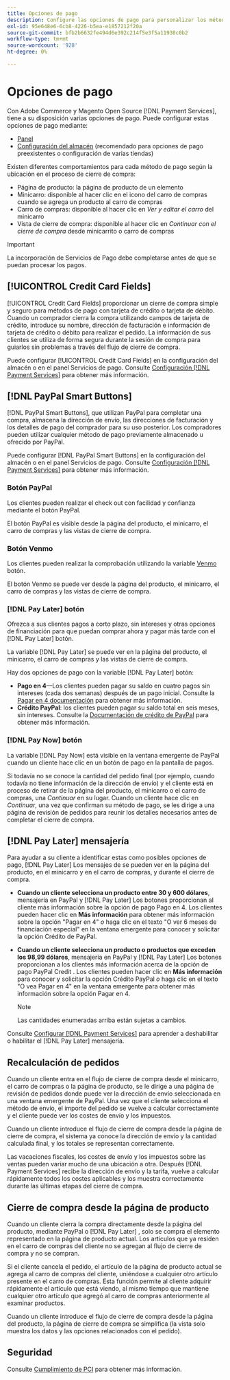 ```yaml
---
title: Opciones de pago
description: Configure las opciones de pago para personalizar los métodos disponibles para los clientes de la tienda.
exl-id: 95e648e6-6cb8-4226-b5ea-e1857212f20a
source-git-commit: bfb2b6632fe494d6e392c214f5e3f5a11930c0b2
workflow-type: tm+mt
source-wordcount: '928'
ht-degree: 0%

---
```


# Opciones de pago

Con Adobe Commerce y Magento Open Source [!DNL Payment Services], tiene a su disposición varias opciones de pago. Puede configurar estas opciones de pago mediante:

* [Panel](configure-dashboard.md)
* [Configuración del almacén](configure-admin.md) (recomendado para opciones de pago preexistentes o configuración de varias tiendas)

Existen diferentes comportamientos para cada método de pago según la ubicación en el proceso de cierre de compra:

* Página de producto: la página de producto de un elemento
* Minicarro: disponible al hacer clic en el icono del carro de compras cuando se agrega un producto al carro de compras
* Carro de compras: disponible al hacer clic en _Ver y editar el carro_ del minicarro
* Vista de cierre de compra: disponible al hacer clic en _Continuar con el cierre de compra_ desde minicarrito o carro de compras

>[!IMPORTANT]
>
>La incorporación de Servicios de Pago debe completarse antes de que se puedan procesar los pagos.

## [!UICONTROL Credit Card Fields]

[!UICONTROL Credit Card Fields] proporcionar un cierre de compra simple y seguro para métodos de pago con tarjeta de crédito o tarjeta de débito. Cuando un comprador cierra la compra utilizando campos de tarjeta de crédito, introduce su nombre, dirección de facturación e información de tarjeta de crédito o débito para realizar el pedido. La información de sus clientes se utiliza de forma segura durante la sesión de compra para guiarlos sin problemas a través del flujo de cierre de compra.

Puede configurar [!UICONTROL Credit Card Fields] en la configuración del almacén o en el panel Servicios de pago. Consulte [Configuración [!DNL Payment Services]](configure-dashboard.md#configure-credit-card-fields) para obtener más información.

## [!DNL PayPal Smart Buttons]

[!DNL PayPal Smart Buttons], que utilizan PayPal para completar una compra, almacena la dirección de envío, las direcciones de facturación y los detalles de pago del comprador para su uso posterior. Los compradores pueden utilizar cualquier método de pago previamente almacenado u ofrecido por PayPal.

Puede configurar [!DNL PayPal Smart Buttons] en la configuración del almacén o en el panel Servicios de pago.  Consulte [Configuración [!DNL Payment Services]](configure-dashboard.md#configure-paypal-smart-buttons) para obtener más información.

### Botón PayPal

Los clientes pueden realizar el check out con facilidad y confianza mediante el botón PayPal.

El botón PayPal es visible desde la página del producto, el minicarro, el carro de compras y las vistas de cierre de compra.

### Botón Venmo

Los clientes pueden realizar la comprobación utilizando la variable [Venmo](https://venmo.com/) botón.

El botón Venmo se puede ver desde la página del producto, el minicarro, el carro de compras y las vistas de cierre de compra.

### [!DNL Pay Later] botón

Ofrezca a sus clientes pagos a corto plazo, sin intereses y otras opciones de financiación para que puedan comprar ahora y pagar más tarde con el [!DNL Pay Later] botón.

La variable [!DNL Pay Later] se puede ver en la página del producto, el minicarro, el carro de compras y las vistas de cierre de compra.

Hay dos opciones de pago con la variable [!DNL Pay Later] botón:

* **Pago en 4**—Los clientes pueden pagar su saldo en cuatro pagos sin intereses (cada dos semanas) después de un pago inicial. Consulte la [Pagar en 4 documentación](https://www.paypal.com/us/digital-wallet/ways-to-pay/buy-now-pay-later) para obtener más información.
* **Crédito PayPal**: los clientes pueden pagar su saldo total en seis meses, sin intereses. Consulte la [Documentación de crédito de PayPal](https://www.paypal.com/us/webapps/mpp/paypal-credit) para obtener más información.

### [!DNL Pay Now] botón

La variable [!DNL Pay Now] está visible en la ventana emergente de PayPal cuando un cliente hace clic en un botón de pago en la pantalla de pagos.

Si todavía no se conoce la cantidad del pedido final (por ejemplo, cuando todavía no tiene información de la dirección de envío) y el cliente está en proceso de retirar de la página del producto, el minicarro o el carro de compras, una _Continuar_ en su lugar. Cuando un cliente hace clic en _Continuar_, una vez que confirman su método de pago, se les dirige a una página de revisión de pedidos para reunir los detalles necesarios antes de completar el cierre de compra.

## [!DNL Pay Later] mensajería

Para ayudar a su cliente a identificar estas como posibles opciones de pago, [!DNL Pay Later] Los mensajes de se pueden ver en la página del producto, en el minicarro y en el carro de compras, y durante el cierre de compra.

* **Cuando un cliente selecciona un producto entre 30 y 600 dólares**, mensajería en PayPal y [!DNL Pay Later] Los botones proporcionan al cliente más información sobre la opción de pago Pago en 4. Los clientes pueden hacer clic en **Más información** para obtener más información sobre la opción &quot;Pagar en 4&quot; _o_ haga clic en el texto &quot;O ver 6 meses de financiación especial&quot; en la ventana emergente para conocer y solicitar la opción Crédito de PayPal.
* **Cuando un cliente selecciona un producto o productos que exceden los 98,99 dólares**, mensajería en PayPal y [!DNL Pay Later] Los botones proporcionan a los clientes más información acerca de la opción de pago PayPal Credit . Los clientes pueden hacer clic en **Más información** para conocer y solicitar la opción Crédito PayPal _o_ haga clic en el texto &quot;O vea Pagar en 4&quot; en la ventana emergente para obtener más información sobre la opción Pagar en 4.

   >[!NOTE]
   >
   >Las cantidades enumeradas arriba están sujetas a cambios.

Consulte [Configurar [!DNL Payment Services]](configure-admin.md#configure-paypal-smart-buttons) para aprender a deshabilitar o habilitar el [!DNL Pay Later] mensajería.

## Recalculación de pedidos

Cuando un cliente entra en el flujo de cierre de compra desde el minicarro, el carro de compras o la página de producto, se le dirige a una página de revisión de pedidos donde puede ver la dirección de envío seleccionada en una ventana emergente de PayPal. Una vez que el cliente selecciona el método de envío, el importe del pedido se vuelve a calcular correctamente y el cliente puede ver los costes de envío y los impuestos.

Cuando un cliente introduce el flujo de cierre de compra desde la página de cierre de compra, el sistema ya conoce la dirección de envío y la cantidad calculada final, y los totales se representan correctamente.

Las vacaciones fiscales, los costes de envío y los impuestos sobre las ventas pueden variar mucho de una ubicación a otra. Después [!DNL Payment Services] recibe la dirección de envío y la tarifa, vuelve a calcular rápidamente todos los costes aplicables y los muestra correctamente durante las últimas etapas del cierre de compra.

## Cierre de compra desde la página de producto

Cuando un cliente cierra la compra directamente desde la página del producto, mediante PayPal o [!DNL Pay Later] , solo se compra el elemento representado en la página de producto actual. Los artículos que ya residen en el carro de compras del cliente no se agregan al flujo de cierre de compra y no se compran.

Si el cliente cancela el pedido, el artículo de la página de producto actual se agrega al carro de compras del cliente, uniéndose a cualquier otro artículo presente en el carro de compras. Esta función permite al cliente adquirir rápidamente el artículo que está viendo, al mismo tiempo que mantiene cualquier otro artículo que agregó al carro de compras anteriormente al examinar productos.

Cuando un cliente introduce el flujo de cierre de compra desde la página del producto, la página de cierre de compra se simplifica (la vista solo muestra los datos y las opciones relacionados con el pedido).

## Seguridad

Consulte [Cumplimiento de PCI](security.md#pci-compliance) para obtener más información.
